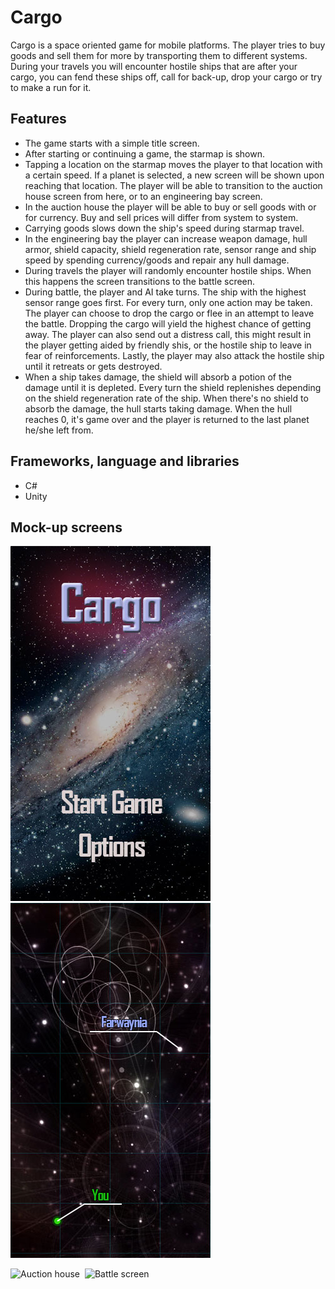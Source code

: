 Cargo
=====

Cargo is a space oriented game for mobile platforms. The player tries to buy goods and sell them for more by transporting them to different systems. During your travels you will encounter hostile ships that are after your cargo, you can fend these ships off, call for back-up, drop your cargo or try to make a run for it.

Features
--------
- The game starts with a simple title screen.
- After starting or continuing a game, the starmap is shown.
- Tapping a location on the starmap moves the player to that location with a certain speed. If a planet is selected, a new screen will be shown upon reaching that location. The player will be able to transition to the auction house screen from here, or to an engineering bay screen.
- In the auction house the player will be able to buy or sell goods with or for currency. Buy and sell prices will differ from system to system.
- Carrying goods slows down the ship's speed during starmap travel.
- In the engineering bay the player can increase weapon damage, hull armor, shield capacity, shield regeneration rate, sensor range and ship speed by spending currency/goods and repair any hull damage.
- During travels the player will randomly encounter hostile ships. When this happens the screen transitions to the battle screen.
- During battle, the player and AI take turns. The ship with the highest sensor range goes first. For every turn, only one action may be taken. The player can choose to drop the cargo  or flee in an attempt to leave the battle. Dropping the cargo will yield the highest chance of getting away. The player can also send out a distress call, this might result in the player getting aided by friendly shis, or the hostile ship to leave in fear of reinforcements. Lastly, the player may also attack the hostile ship until it retreats or gets destroyed.
- When a ship takes damage, the shield will absorb a potion of the damage until it is depleted. Every turn the shield replenishes depending on the shield regeneration rate of the ship. When there's no shield to absorb the damage, the hull starts taking damage. When the hull reaches 0, it's game over and the player is returned to the last planet he/she left from.

Frameworks, language and libraries
---------
- C#
- Unity

Mock-up screens
---------------

![Title screen](https://github.com/muzzi11/cargo/raw/master/Doc/titlescreen.jpg)&nbsp;
![Starmap](https://github.com/muzzi11/cargo/raw/master/Doc/starmap.jpg)&nbsp;

![Auction house](https://raw.github.com/muzzi11/cargo/master/Doc/auction-house.jpg)&nbsp;
![Battle screen](https://raw.github.com/muzzi11/cargo/master/Doc/battlescreen.jpg)